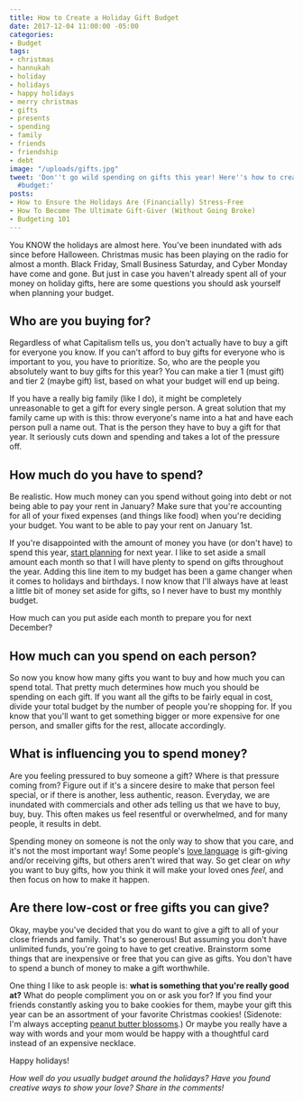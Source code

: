 ```yaml
---
title: How to Create a Holiday Gift Budget
date: 2017-12-04 11:00:00 -05:00
categories:
- Budget
tags:
- christmas
- hannukah
- holiday
- holidays
- happy holidays
- merry christmas
- gifts
- presents
- spending
- family
- friends
- friendship
- debt
image: "/uploads/gifts.jpg"
tweet: 'Don''t go wild spending on gifts this year! Here''s how to create a gift-buying
  #budget:'
posts:
- How to Ensure the Holidays Are (Financially) Stress-Free
- How To Become The Ultimate Gift-Giver (Without Going Broke)
- Budgeting 101
---
```


You KNOW the holidays are almost here. You've been inundated with ads since before Halloween. Christmas music has been playing on the radio for almost a month. Black Friday, Small Business Saturday, and Cyber Monday have come and gone. But just in case you haven't already spent all of your money on holiday gifts, here are some questions you should ask yourself when planning your budget.

## Who are you buying for?

Regardless of what Capitalism tells us, you don't actually have to buy a gift for everyone you know. If you can't afford to buy gifts for everyone who is important to you, you have to prioritize. So, who are the people you absolutely want to buy gifts for this year? You can make a tier 1 (must gift) and tier 2 (maybe gift) list, based on what your budget will end up being.

If you have a really big family (like I do), it might be completely unreasonable to get a gift for every single person. A great solution that my family came up with is this: throw everyone's name into a hat and have each person pull a name out. That is the person they have to buy a gift for that year. It seriously cuts down and spending and takes a lot of the pressure off. 

## How much do you have to spend?

Be realistic. How much money can you spend without going into debt or not being able to pay your rent in January? Make sure that you're accounting for all of your fixed expenses (and things like food) when you're deciding your budget. You want to be able to pay your rent on January 1st. 

If you're disappointed with the amount of money you have (or don't have) to spend this year, [start planning](https://www.maggiegermano.com/blog/stress-free-holidays) for next year. I like to set aside a small amount each month so that I will have plenty to spend on gifts throughout the year. Adding this line item to my budget has been a game changer when it comes to holidays and birthdays. I now know that I'll always have at least a little bit of money set aside for gifts, so I never have to bust my monthly budget. 

How much can you put aside each month to prepare you for next December?

## How much can you spend on each person?

So now you know how many gifts you want to buy and how much you can spend total. That pretty much determines how much you should be spending on each gift. If you want all the gifts to be fairly equal in cost, divide your total budget by the number of people you're shopping for. If you know that you'll want to get something bigger or more expensive for one person, and smaller gifts for the rest, allocate accordingly. 

## What is influencing you to spend money?

Are you feeling pressured to buy someone a gift? Where is that pressure coming from? Figure out if it's a sincere desire to make that person feel special, or if there is another, less authentic, reason. Everyday, we are inundated with commercials and other ads telling us that we have to buy, buy, buy. This often makes us feel resentful or overwhelmed, and for many people, it results in debt. 

Spending money on someone is not the only way to show that you care, and it's not the most important way! Some people's [love language](http://www.5lovelanguages.com/) is gift-giving and/or receiving gifts, but others aren't wired that way. So get clear on *why* you want to buy gifts, how you think it will make your loved ones *feel*, and then focus on how to make it happen. 

## Are there low-cost or free gifts you can give?

Okay, maybe you've decided that you do want to give a gift to all of your close friends and family. That's so generous! But assuming you don't have unlimited funds, you're going to have to get creative. Brainstorm some things that are inexpensive or free that you can give as gifts. You don't have to spend a bunch of money to make a gift worthwhile. 

One thing I like to ask people is: **what is something that you're really good at?** What do people compliment you on or ask you for? If you find your friends constantly asking you to bake cookies for them, maybe your gift this year can be an assortment of your favorite Christmas cookies! (Sidenote: I'm always accepting [peanut butter blossoms](https://www.hersheys.com/kitchens/en_us/recipes/peanut-butter-blossoms.html).) Or maybe you really have a way with words and your mom would be happy with a thoughtful card instead of an expensive necklace. 

Happy holidays!

*How well do you usually budget around the holidays? Have you found creative ways to show your love? Share in the comments!*